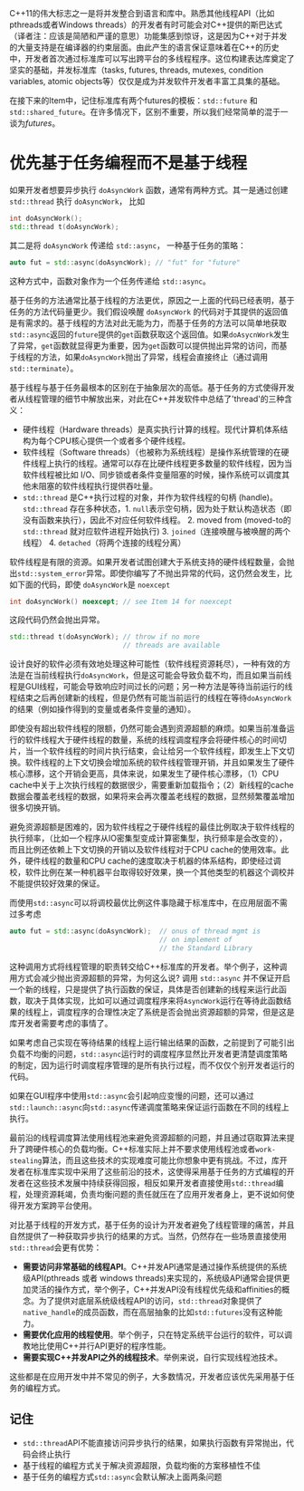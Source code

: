 C++11的伟大标志之一是将并发整合到语言和库中。熟悉其他线程API（比如pthreads或者Windows threads）的开发者有时可能会对C++提供的斯巴达式（译者注：应该是简陋和严谨的意思）功能集感到惊讶，这是因为C++对于并发的大量支持是在编译器的约束层面。由此产生的语言保证意味着在C++的历史中，开发者首次通过标准库可以写出跨平台的多线程程序。这位构建表达库奠定了坚实的基础，并发标准库（tasks, futures, threads, mutexes, condition variables, atomic objects等）仅仅是成为并发软件开发者丰富工具集的基础。

在接下来的Item中，记住标准库有两个futures的模板：`std::future` 和 `std::shared_future`。在许多情况下，区别不重要，所以我们经常简单的混于一谈为*futures*。

# 优先基于任务编程而不是基于线程

如果开发者想要异步执行 `doAsyncWork` 函数，通常有两种方式。其一是通过创建 `std::thread` 执行 `doAsyncWork`， 比如
```cpp
int doAsyncWork();
std::thread t(doAsyncWork);
```
其二是将 `doAsyncWork` 传递给 `std::async`， 一种基于任务的策略：
```cpp
auto fut = std::async(doAsyncWork); // "fut" for "future"
```
这种方式中，函数对象作为一个任务传递给 `std::async`。

基于任务的方法通常比基于线程的方法更优，原因之一上面的代码已经表明，基于任务的方法代码量更少。我们假设唤醒 `doAsyncWork` 的代码对于其提供的返回值是有需求的。基于线程的方法对此无能为力，而基于任务的方法可以简单地获取`std::async`返回的`future`提供的`get`函数获取这个返回值。如果`doAsycnWork`发生了异常，`get`函数就显得更为重要，因为`get`函数可以提供抛出异常的访问，而基于线程的方法，如果`doAsyncWork`抛出了异常，线程会直接终止（通过调用`std::terminate`）。

基于线程与基于任务最根本的区别在于抽象层次的高低。基于任务的方式使得开发者从线程管理的细节中解放出来，对此在C++并发软件中总结了'thread'的三种含义：

- 硬件线程（Hardware threads）是真实执行计算的线程。现代计算机体系结构为每个CPU核心提供一个或者多个硬件线程。
- 软件线程（Software threads）（也被称为系统线程）是操作系统管理的在硬件线程上执行的线程。通常可以存在比硬件线程更多数量的软件线程，因为当软件线程被比如 I/O、同步锁或者条件变量阻塞的时候，操作系统可以调度其他未阻塞的软件线程执行提供吞吐量。
- `std::thread` 是C++执行过程的对象，并作为软件线程的句柄 (handle)。`std::thread` 存在多种状态，1. `null`表示空句柄，因为处于默认构造状态（即没有函数来执行），因此不对应任何软件线程。 2. moved from (moved-to的`std::thread` 就对应软件进程开始执行) 3. `joined`（连接唤醒与被唤醒的两个线程） 4. `detached`（将两个连接的线程分离）

软件线程是有限的资源。如果开发者试图创建大于系统支持的硬件线程数量，会抛出`std::system_error`异常。即使你编写了不抛出异常的代码，这仍然会发生，比如下面的代码，即使 `doAsyncWork`是 `noexcept`
```cpp
int doAsyncWork() noexcept; // see Item 14 for noexcept
```
这段代码仍然会抛出异常。
```cpp
std::thread t(doAsyncWork); // throw if no more
                            // threads are available
```

设计良好的软件必须有效地处理这种可能性（软件线程资源耗尽），一种有效的方法是在当前线程执行`doAsyncWork`，但是这可能会导致负载不均，而且如果当前线程是GUI线程，可能会导致响应时间过长的问题；另一种方法是等待当前运行的线程结束之后再创建新的线程，但是仍然有可能当前运行的线程在等待`doAsyncWork`的结果（例如操作得到的变量或者条件变量的通知）。

即使没有超出软件线程的限额，仍然可能会遇到资源超额的麻烦。如果当前准备运行的软件线程大于硬件线程的数量，系统的线程调度程序会将硬件核心的时间切片，当一个软件线程的时间片执行结束，会让给另一个软件线程，即发生上下文切换。软件线程的上下文切换会增加系统的软件线程管理开销，并且如果发生了硬件核心漂移，这个开销会更高，具体来说，如果发生了硬件核心漂移，（1）CPU cache中关于上次执行线程的数据很少，需要重新加载指令；（2）新线程的cache数据会覆盖老线程的数据，如果将来会再次覆盖老线程的数据，显然频繁覆盖增加很多切换开销。

避免资源超额是困难的，因为软件线程之于硬件线程的最佳比例取决于软件线程的执行频率，（比如一个程序从IO密集型变成计算密集型，执行频率是会改变的），而且比例还依赖上下文切换的开销以及软件线程对于CPU cache的使用效率。此外，硬件线程的数量和CPU cache的速度取决于机器的体系结构，即使经过调校，软件比例在某一种机器平台取得较好效果，换一个其他类型的机器这个调校并不能提供较好效果的保证。

而使用`std::async`可以将调校最优比例这件事隐藏于标准库中，在应用层面不需过多考虑

```cpp
auto fut = std::async(doAsyncWork);  // onus of thread mgmt is
                                     // on implement of
                                     // the Standard Library
```

这种调用方式将线程管理的职责转交给C++标准库的开发者。举个例子，这种调用方式会减少抛出资源超额的异常，为何这么说? 调用 `std::async` 并不保证开启一个新的线程，只是提供了执行函数的保证，具体是否创建新的线程来运行此函数，取决于具体实现，比如可以通过调度程序来将`AsyncWork`运行在等待此函数结果的线程上，调度程序的合理性决定了系统是否会抛出资源超额的异常，但是这是库开发者需要考虑的事情了。

如果考虑自己实现在等待结果的线程上运行输出结果的函数，之前提到了可能引出负载不均衡的问题，`std::async`运行时的调度程序显然比开发者更清楚调度策略的制定，因为运行时调度程序管理的是所有执行过程，而不仅仅个别开发者运行的代码。

如果在GUI程序中使用`std::async`会引起响应变慢的问题，还可以通过`std::launch::async`向`std::async`传递调度策略来保证运行函数在不同的线程上执行。

最前沿的线程调度算法使用线程池来避免资源超额的问题，并且通过窃取算法来提升了跨硬件核心的负载均衡。C++标准实际上并不要求使用线程池或者`work-stealing`算法，而且这些技术的实现难度可能比你想象中更有挑战。不过，库开发者在标准库实现中采用了这些前沿的技术，这使得采用基于任务的方式编程的开发者在这些技术发展中持续获得回报，相反如果开发者直接使用`std::thread`编程，处理资源耗竭，负责均衡问题的责任就压在了应用开发者身上，更不说如何使得开发方案跨平台使用。

对比基于线程的开发方式，基于任务的设计为开发者避免了线程管理的痛苦，并且自然提供了一种获取异步执行的结果的方式。当然，仍然存在一些场景直接使用`std::thread`会更有优势：

- **需要访问非常基础的线程API**。C++并发API通常是通过操作系统提供的系统级API(pthreads 或者 windows threads)来实现的，系统级API通常会提供更加灵活的操作方式，举个例子，C++并发API没有线程优先级和affinities的概念。为了提供对底层系统级线程API的访问，`std::thread`对象提供了`native_handle`的成员函数，而在高层抽象的比如`std::futures`没有这种能力。
- **需要优化应用的线程使用**。举个例子，只在特定系统平台运行的软件，可以调教地比使用C++并行API更好的程序性能。
- **需要实现C++并发API之外的线程技术**。举例来说，自行实现线程池技术。

这些都是在应用开发中并不常见的例子，大多数情况，开发者应该优先采用基于任务的编程方式。



## 记住

- `std::thread`API不能直接访问异步执行的结果，如果执行函数有异常抛出，代码会终止执行
- 基于线程的编程方式关于解决资源超限，负载均衡的方案移植性不佳
- 基于任务的编程方式`std::async`会默认解决上面两条问题